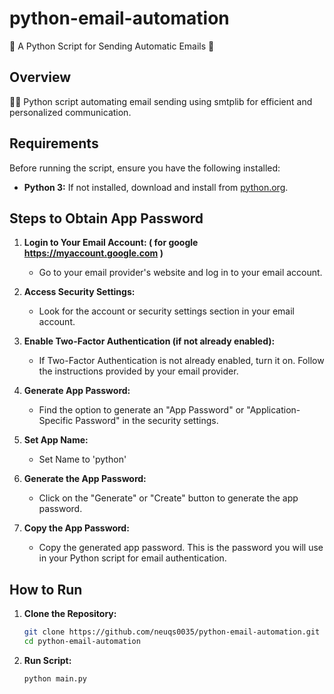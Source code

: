 # python-email-automation
🐍 A Python Script for Sending Automatic Emails 📩

## Overview

📧✨ Python script automating email sending using smtplib for efficient and personalized communication.

## Requirements

Before running the script, ensure you have the following installed:

- **Python 3:** If not installed, download and install from [python.org](https://www.python.org/downloads/).

## Steps to Obtain App Password

1. **Login to Your Email Account: ( for google https://myaccount.google.com )**
   - Go to your email provider's website and log in to your email account.

2. **Access Security Settings:**
   - Look for the account or security settings section in your email account.

3. **Enable Two-Factor Authentication (if not already enabled):**
   - If Two-Factor Authentication is not already enabled, turn it on. Follow the instructions provided by your email provider.

4. **Generate App Password:**
   - Find the option to generate an "App Password" or "Application-Specific Password" in the security settings.

5. **Set App Name:**
   - Set Name to 'python'
     
6. **Generate the App Password:**
   - Click on the "Generate" or "Create" button to generate the app password.

7. **Copy the App Password:**
   - Copy the generated app password. This is the password you will use in your Python script for email authentication.

## How to Run

1. **Clone the Repository:**
   ```bash
   git clone https://github.com/neuqs0035/python-email-automation.git
   cd python-email-automation
   ```
2. **Run Script:**
   ```bash
   python main.py
   ```

